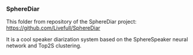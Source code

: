 ### SphereDiar

This folder from repository of the SphereDiar project: https://github.com/Livefull/SphereDiar

It is a cool speaker diarization system based on the SphereSpeaker neural network and Top2S clustering.

